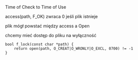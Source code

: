 Time of Check to Time of Use

access(path, F_OK) zwraca 0 jeśli plik istnieje

plik mógł powstać między access a Open

chcemy mieć dostęp do pliku na wyłączność

    bool f_lock(const char *path) {
        return open(path, O_CREAT|O_WRONLY|O_EXCL, 0700) != -1
    }



